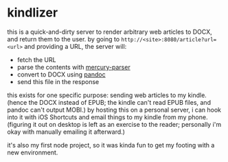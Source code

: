# kindlizer

this is a quick-and-dirty server to render arbitrary web articles to DOCX, and return them to the
user. by going to `http://<site>:8080/article?url=<url>` and providing a URL, the server will:

* fetch the URL
* parse the contents with [mercury-parser]
* convert to DOCX using [pandoc]
* send this file in the response

[mercury-parser]: https://github.com/postlight/mercury-parser
[pandoc]: https://pandoc.org/

this exists for one specific purpose: sending web articles to my kindle. (hence the DOCX instead of
EPUB; the kindle can't read EPUB files, and pandoc can't output MOBI.) by hosting this on a personal
server, i can hook into it with iOS Shortcuts and email things to my kindle from my phone. (figuring
it out on desktop is left as an exercise to the reader; personally i'm okay with manually emailing
it afterward.)

it's also my first node project, so it was kinda fun to get my footing with a new environment.
